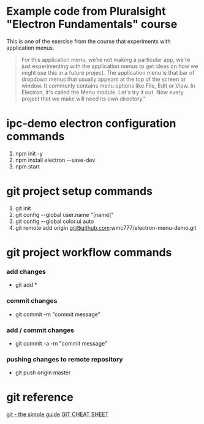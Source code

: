 
# Example code from Pluralsight "Electron Fundamentals" course
This is one of the exercise from the course that experiments with application menus.
>For this application menu, we're not making a particular app, we're just experimenting with the application menus to get ideas on how we might use this in a future project. The application menu is that bar of dropdown menus that usually appears at the top of the screen or window. It commonly contains menu options like File, Edit or View. In Electron, it's called the Menu module. Let's try it out. Now every project that we make will need its own directory."

# ipc-demo electron configuration commands
1) npm init -y
2) npm install electron --save-dev
3) npm start

# git project setup commands
1) git init
2) git config --global user.name "[name]"
3) git config --global color.ui auto
4) git remote add origin git@github.com:wmc777/electron-menu-demo.git

# git project workflow commands
### add changes
* git add *
### commit changes
* git commit -m "commit message"
### add / commit changes
* git commit -a -m "commit message"
### pushing changes to remote repository
* git push origin master

# git reference
[git - the simple guide](http://rogerdudler.github.io/git-guide/)
[GIT CHEAT SHEET](https://services.github.com/on-demand/downloads/github-git-cheat-sheet.pdf)
